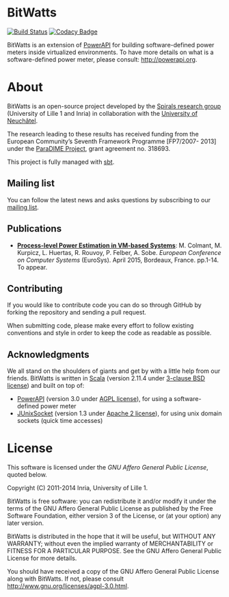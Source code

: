 # BitWatts
[![Build Status](https://travis-ci.org/Spirals-Team/bitwatts.svg)](https://travis-ci.org/Spirals-Team/bitwatts)
[![Codacy Badge](https://www.codacy.com/project/badge/688093bb28514036ae4cd9ac0fb78868)](https://www.codacy.com/public/maximecolmant/bitwatts)

BitWatts is an extension of [PowerAPI](https://github.com/Spirals-Team/powerapi) for building software-defined power meters inside virtualized environments.
To have more details on what is a software-defined power meter, please consult: http://powerapi.org.

# About
BitWatts is an open-source project developed by the [Spirals research group](https://team.inria.fr/spirals) (University of Lille 1 and Inria) in collaboration with the [University of Neuchâtel](http://www2.unine.ch/).

The research leading to these results has received funding from the European Community’s Seventh Framework Programme [FP7/2007- 2013] under the [ParaDIME Project](http://paradime-project.eu/), grant agreement no. 318693.

This project is fully managed with [sbt](http://www.scala-sbt.org/).

## Mailing list
You can follow the latest news and asks questions by subscribing to our <a href="mailto:powerapi@inria.fr">mailing list</a>.

## Publications
* **[Process-level Power Estimation in VM-based Systems](https://hal.inria.fr/hal-01130030)**: M. Colmant, M. Kurpicz, L. Huertas, R. Rouvoy, P. Felber, A. Sobe. *European Conference on Computer Systems* (EuroSys). April 2015, Bordeaux, France. pp.1-14. To appear.

## Contributing
If you would like to contribute code you can do so through GitHub by forking the repository and sending a pull request.

When submitting code, please make every effort to follow existing conventions and style in order to keep the code as readable as possible.

## Acknowledgments
We all stand on the shoulders of giants and get by with a little help from our friends. BitWatts is written in [Scala](http://www.scala-lang.org) (version 2.11.4 under [3-clause BSD license](http://www.scala-lang.org/license.html)) and built on top of:
* [PowerAPI](https://github.com/Spirals-Team/powerapi) (version 3.0 under [AGPL license](http://www.gnu.org/licenses/agpl-3.0.html)), for using a software-defined power meter
* [JUnixSocket](https://code.google.com/p/junixsocket/) (version 1.3 under [Apache 2 license](http://www.apache.org/licenses/LICENSE-2.0)), for using unix domain sockets (quick time accesses)

# License
This software is licensed under the *GNU Affero General Public License*, quoted below.

Copyright (C) 2011-2014 Inria, University of Lille 1.

BitWatts is free software: you can redistribute it and/or modify it under the terms of the GNU Affero General Public License as published by the Free Software Foundation, either version 3 of the License, or (at your option) any later version.

BitWatts is distributed in the hope that it will be useful, but WITHOUT ANY WARRANTY; without even the implied warranty of MERCHANTABILITY or FITNESS FOR A PARTICULAR PURPOSE. See the GNU Affero General Public License for more details.

You should have received a copy of the GNU Affero General Public License along with BitWatts. If not, please consult http://www.gnu.org/licenses/agpl-3.0.html.
